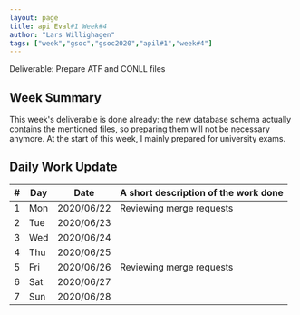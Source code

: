 ```yaml
---
layout: page
title: api Eval#1 Week#4
author: "Lars Willighagen"
tags: ["week","gsoc","gsoc2020","apil#1","week#4"]
---
```


Deliverable: Prepare ATF and CONLL files

## Week Summary

This week's deliverable is done already: the new database schema actually contains
the mentioned files, so preparing them will not be necessary anymore. At the start
of this week, I mainly prepared for university exams.

## Daily Work Update

| # | Day | Date       | A short description of the work done |
|---|-----|------------|--------------------------------------|
| 1 | Mon | 2020/06/22 | Reviewing merge requests |
| 2 | Tue | 2020/06/23 |  |
| 3 | Wed | 2020/06/24 |  |
| 4 | Thu | 2020/06/25 |  |
| 5 | Fri | 2020/06/26 | Reviewing merge requests |
| 6 | Sat | 2020/06/27 |  |
| 7 | Sun | 2020/06/28 |  |
